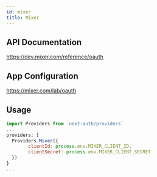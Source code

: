 ```yaml
---
id: mixer
title: Mixer
---
```


## API Documentation

https://dev.mixer.com/reference/oauth

## App Configuration

https://mixer.com/lab/oauth

## Usage

```js
import Providers from `next-auth/providers`
...
providers: [
  Providers.Mixer({
		clientId: process.env.MIXER_CLIENT_ID,
		clientSecret: process.env.MIXER_CLIENT_SECRET
  })
}
...
```

